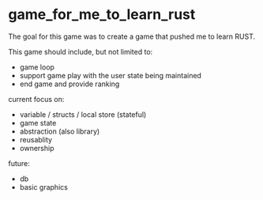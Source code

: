 # game_for_me_to_learn_rust

The goal for this game was to create a game that pushed me to learn RUST.

This game should include, but not limited to:
- game loop
- support game play with the user state being maintained
- end game and provide ranking

current focus on:
 - variable / structs / local store (stateful)
 - game state
 - abstraction (also library)
 - reusablity
 - ownership

 future:
  - db
  - basic graphics